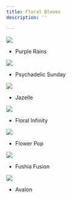 ```yaml
---
title: Floral Blooms
description: ''

---
```

![](/assets/img/purple-rains-w72.jpeg)

* Purple Rains

![](/assets/img/psychedelic-sunday-w72.jpg)

* Psychadelic Sunday

![](/assets/img/jazelle-w72.jpeg)

* Jazelle

![](/assets/img/floral-infinity-w72.jpg)

* Floral Infinity

![](/assets/img/flower-pop-w72.jpeg)

* Flower Pop

![](/assets/img/fuschia-fusion-w72.jpg)

* Fushia Fusion

![](/assets/img/avalon-w72.jpg)

* Avalon